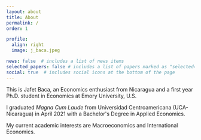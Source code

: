 ```yaml
---
layout: about
title: About
permalink: /
order: 1

profile:
  align: right
  image: j_baca.jpeg

news: false  # includes a list of news items
selected_papers: false # includes a list of papers marked as "selected={true}"
social: true  # includes social icons at the bottom of the page
---
```


This is Jafet Baca, an Economics enthusiast from Nicaragua and a first year Ph.D. student in Economics at Emory University, U.S.

I graduated *Magna Cum Laude* from Universidad Centroamericana (UCA-Nicaragua) in April 2021 with a Bachelor's Degree in Applied Economics. 

My current academic interests are Macroeconomics and International Economics.
